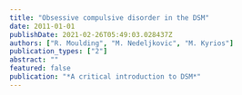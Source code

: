 ```yaml
---
title: "Obsessive compulsive disorder in the DSM"
date: 2011-01-01
publishDate: 2021-02-26T05:49:03.028437Z
authors: ["R. Moulding", "M. Nedeljkovic", "M. Kyrios"]
publication_types: ["2"]
abstract: ""
featured: false
publication: "*A critical introduction to DSM*"
---
```


